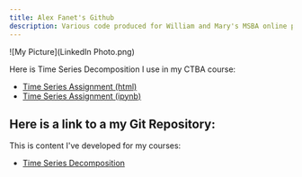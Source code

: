 ```yaml
---
title: Alex Fanet's Github
description: Various code produced for William and Mary's MSBA online program
---
```


![My Picture](LinkedIn Photo.png)

Here is Time Series Decomposition I use in my CTBA course:
- [Time Series Assignment (html)](TimeSeriesAssignment.html)
- [Time Series Assignment (ipynb)](TimeSeriesAssignment.ipynb)

Here is a link to a my Git Repository:
- 

This is content I've developed for my courses:
- [Time Series Decomposition](/timeseries/index.md)

